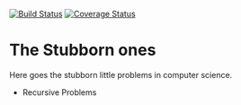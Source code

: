 [![Build Status](https://travis-ci.org/isheebo/the-stubborn-ones.svg?branch=master)](https://travis-ci.org/isheebo/the-stubborn-ones)
[![Coverage Status](https://coveralls.io/repos/github/isheebo/the-stubborn-ones/badge.svg?branch=master)](https://coveralls.io/github/isheebo/the-stubborn-ones?branch=master)

# The Stubborn ones

Here goes the stubborn little problems in computer science.

- Recursive Problems
